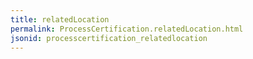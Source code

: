 ```yaml
---
title: relatedLocation
permalink: ProcessCertification.relatedLocation.html
jsonid: processcertification_relatedlocation
---
```

